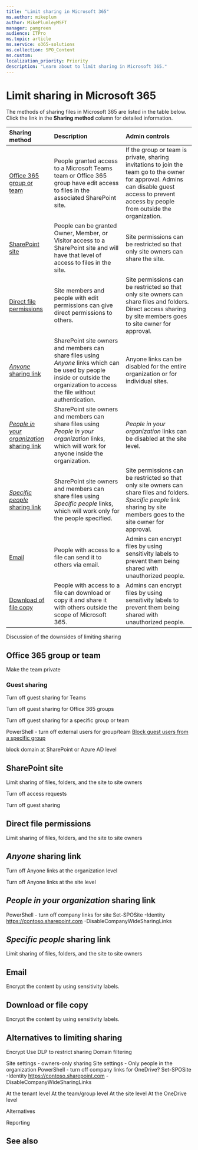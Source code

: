 ```yaml
---
title: "Limit sharing in Microsoft 365"
ms.author: mikeplum
author: MikePlumleyMSFT
manager: pamgreen
audience: ITPro
ms.topic: article
ms.service: o365-solutions
ms.collection: SPO_Content
ms.custom: 
localization_priority: Priority
description: "Learn about to limit sharing in Microsoft 365."
---
```


# Limit sharing in Microsoft 365

The methods of sharing files in Microsoft 365 are listed in the table below. Click the link in the **Sharing method** column for detailed information.

|Sharing method|Description|Admin controls|
|:-------------|:----------|:-------------|
|[Office 365 group or team](#office-365-group-or-team)|People granted access to a Microsoft Teams team or Office 365 group have edit access to files in the associated SharePoint site.|If the group or team is private, sharing invitations to join the team go to the owner for approval. Admins can disable guest access to prevent access by people from outside the organization.|
|[SharePoint site](#sharePoint-site)|People can be granted Owner, Member, or Visitor access to a SharePoint site and will have that level of access to files in the site.|Site permissions can be restricted so that only site owners can share the site.|
|[Direct file permissions](#direct-file-permissions)|Site members and people with edit permissions can give direct permissions to others.|Site permissions can be restricted so that only site owners can share files and folders. Direct access sharing by site members goes to site owner for approval.|
|[*Anyone* sharing link](#anyone-sharing-link)|SharePoint site owners and members can share files using *Anyone* links which can be used by people inside or outside the organization to access the file without authentication.|Anyone links can be disabled for the entire organization or for individual sites.|
|[*People in your organization* sharing link](#people-in-your-organization-sharing-link)|SharePoint site owners and members can share files using *People in your organization* links, which will work for anyone inside the organization.|*People in your organization* links can be disabled at the site level.|
|[*Specific people* sharing link](#specific-people-sharing-link)|SharePoint site owners and members can share files using *Specific people* links, which will work only for the people specified.|Site permissions can be restricted so that only site owners can share files and folders. *Specific people* link sharing by site members goes to the site owner for approval.|
|[Email](#email)|People with access to a file can send it to others via email.|Admins can encrypt files by using sensitivity labels to prevent them being shared with unauthorized people.|
|[Download of file copy](#download-of-file-copy)|People with access to a file can download or copy it and share it with others outside the scope of Microsoft 365.|Admins can encrypt files by using sensitivity labels to prevent them being shared with unauthorized people.|

Discussion of the downsides of limiting sharing

## Office 365 group or team

Make the team private

### Guest sharing

Turn off guest sharing for Teams

Turn off guest sharing for Office 365 groups

Turn off guest sharing for a specific group or team

PowerShell - turn off external users for group/team
[Block guest users from a specific group](https://docs.microsoft.com/office365/admin/create-groups/manage-guest-access-in-groups?view=o365-worldwide#block-guest-users-from-a-specific-group)

block domain at SharePoint or Azure AD level

## SharePoint site

Limit sharing of files, folders, and the site to site owners

Turn off access requests

Turn off guest sharing


## Direct file permissions

Limit sharing of files, folders, and the site to site owners


## *Anyone* sharing link

Turn off Anyone links at the organization level

Turn off Anyone links at the site level

## *People in your organization* sharing link

PowerShell - turn off company links for site
Set-SPOSite -Identity https://contoso.sharepoint.com -DisableCompanyWideSharingLinks

## *Specific people* sharing link

Limit sharing of files, folders, and the site to site owners

## Email

Encrypt the content by using sensitivity labels.

## Download or file copy

Encrypt the content by using sensitivity labels.

## Alternatives to limiting sharing

Encrypt
Use DLP to restrict sharing
Domain filtering



Site settings - owners-only sharing
Site settings - Only people in the organization
PowerShell - turn off company links for OneDrive?
Set-SPOSite -Identity https://contoso.sharepoint.com -DisableCompanyWideSharingLinks

At the tenant level
At the team/group level
At the site level
At the OneDrive level



Alternatives


Reporting


## See also

